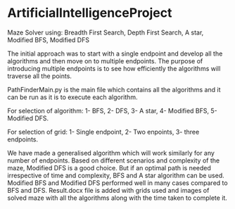 # ArtificialIntelligenceProject
Maze Solver using:  Breadth First Search, Depth First Search, A star, Modified BFS, Modified DFS

The initial approach was to start with a single endpoint and develop all the algorithms and then move on to multiple endpoints.
The purpose of introducing multiple endpoints is to see how efficiently the algorithms will traverse all the points.

PathFinderMain.py is the main file which contains all the algorithms and it can be run as it is to execute each algorithm.

For selection of algorithm: 1- BFS, 2- DFS, 3- A star, 4- Modified BFS, 5- Modified DFS.

For selection  of grid: 1- Single endpoint, 2- Two enpoints, 3- three endpoints.

We have made a generalised algorithm which will work similarly for any number of endpoints.
Based on different scenarios and complexity of the maze, Modified DFS is a good choice.
But if an optimal path is needed irrespective of time and complexity, BFS and A star algorithm can be used.
Modified BFS and Modified DFS performed well in many cases compared to BFS and DFS.
Result.docx file is added with grids used and images of solved maze with all the algorithms along with the time taken to complete it.
